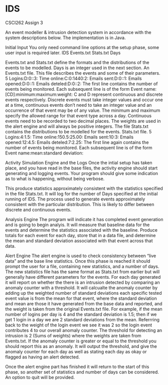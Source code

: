 # IDS
CSCI262 Assign 3

An event modeller & intrusion detection system in accordance with the system descriptions below. The implementation is in Java.

Initial Input You only need command line options at the setup phase, some user input is required later. IDS Events.txt Stats.txt Days

Events.txt and Stats.txt define the formats and the distributions of the events to be modelled. Days is an integer used in the next section. An Events.txt file. This file describes the events and some of their parameters. 5 Logins:D:0::3: Time online:C:0:1440:2: Emails sent:D:0::1: Emails opened:D:0::1: Emails deteled:D:0::2: The first line contains the number of events being monitored. Each subsequent line is of the form Event name:[CD]:minimum:maximum:weight: C and D represent continuous and discrete events respectively. Discrete events must take integer values and occur one at a time, continuous events don’t need to take an integer value and an occurrence of that event may be of any value. The minimum and maximum specify the allowed range for that event type across a day. Continuous events need to be recorded to two decimal places. The weights are used in the alert engine and will always be positive integers. The file Stats.txt contains the distributions to be modelled for the events. Stats.txt file. 5 Logins:4:1.5: Time online:150.5:25.00: Emails sent:10:3: Emails opened:12:4.5: Emails deteled:7:2.25: The first line again contains the number of events being monitored. Each subsequent line is of the form Event name:mean:standard deviation:

Activity Simulation Engine and the Logs Once the intial setup has taken place, and you have read in the base files, the activity engine should start generating and logging events. Your program should give some indication as to what is happening, without being verbose.

This produce statistics approximately consistent with the statistics specified in the file Stats.txt. It will log for the number of Days specified at the initial running of IDS. The process used to generate events approximately consistent with the particular distribution. This is likely to differ between discrete and continuous events.

Analysis Engine The program will indicate it has completed event generation and is going to begin analyis. It will measure that baseline data for the events and determine the statistics associated with the baseline. Produce totals for each event for each day, store that in a data file, and determine the mean and standard deviation associated with that event across that data.

Alert Engine The alert engine is used to check consistency between “live data” and the base line statistics. Once this phase is reached it should prompt the user for a file, containing new statistics, and a number of days. The new statistics file has the same format as Stats.txt from earlier but will generally have different parameters for the events. For each day generated it will report on whether the there is an intrusion detected by comparing an anomaly counter with a threshold. It will calcualte the anomaly counter by adding up the weighted number of standard deviations each specific tested event value is from the mean for that event, where the standard deviation and mean are those it have generated from the base data and reported, and the weight is taken from the original Events.txt file. For example, if the mean number of logins per day is 4 and the standard deviation is 1.5; then if we get 1 login in a day we are 2 standard deviations from the mean. Referrring back to the weight of the login event we see it was 2 so the login event contributes 4 to our overall anomaly counter. The threshold for detecting an intrusion is 2 (Sums of weights) where the weights are taken from Events.txt. If the anomaly counter is greater or equal to the threshold you should report this as an anomaly. It will output the threshold, and give the anomaly counter for each day as well as stating each day as okay or flagged as having an alert detected.

Once the alert engine part has finished it will return to the start of this phase, so another set of statistics and number of days can be considered. An option to quit will be provided.
